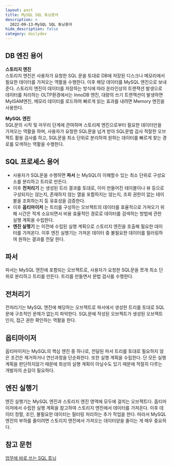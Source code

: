 ```yaml
---
layout: post
title: MySQL SQL 튜닝용어
description: >
  2022-09-13-MySQL SQL 튜닝용어
hide_description: false
category: dailydev
---
```


## DB 엔진 용어
__스토리지 엔진__<br>
스토리지 엔진은 사용자가 요청한 SQL 문을 토대로 DB에 저장된 디스크나 메모리에서 필요한 데이터를 가져오는 역활을 수행한다.
이후 해당 데이터를 MySQL 엔진으로 보내준다. 스토리지 엔진이 데이터를 저장하는 방식에 따라 온라인상의 트랜잭션 발생으로 데이터를 처리하는 OLTP환경에서는 InnoDB 엔진, 대량의 쓰기 트랜잭션이 발생하면 MyISAM엔진, 메모리 데이터를 로드하여 빠르게 읽는 효과를 내려면 Memory 엔진을 사용한다.<br>

__MySQL 엔진__<br>
SQL문의 시작 및 마무리 단계에 관여하며 스토리제 엔진으로부터 필요한 데이터만을 가져오는 역활을 하며, 사용자가 요청한 SQL문을 넘겨 받아 SQL문법 검사 적잘한 오브젝트 활용 검사를 하고, SQL문을 최소 단위로 분리하여 원하는 데이터를 빠르게 찾는 경로를 모색하는 역활을 수행한다.

## SQL 프로세스 용어
- 사용자가 SQL문을 수행하면 __파서__ 는 MySQL이 이해할수 있는 최소 단위로 구성요소를 분리하고 트리로 만든다. 
- 이후 __전처리기__ 는 생성된 트리 결과를 토대로, 이미 만들어진 테이블이나 뷰 등으로 구성되지는 않는지, 존재하지 않는 열을 포함하지는 않는지, 조회 권한이 없는 테이블을 조회하는지 등 유효성을 검증한다. 
- 이후 __옵티마이저__ 는 트리를 구성하는 오브젝트의 데이터를 효율적으로 가져오기 위해 시간은 적게 소요되면서 비용 효율적인 경로로 데이터를 검색하는 방법에 관한 실행 계획을 수립한다. 
- __엔진 실행기__ 는 이전에 수립된 실행 계획으로 스토리지 엔진을 호출해 필요한 데이터를 가져온다. 이후 엔진 실행기는 가져온 데이터 중 불필요한 데이터를 필러링하여 원하는 결과를 전달 한다.

## 파서
파서는 MySQL 엔진에 포함되는 오브젝트로, 사용자가 요청한 SQL문을 쪼개 최소 단위로 분리하고 트리를 만든다. 트리를 만들면서 문법 검사를 수행한다.

## 전처리기 
전처리기는 MySQL 엔진에 해당하는 오브젝트로 파서에서 생성한 트리를 토대로 SQL문에 구조적인 문제가 없는지 파악한다. SQL문에 작성된 오브젝트가 생성된 오브젝트인지, 접근 권한 확인하는 역활을 한다.

## 옵티마이저 
옵티마이저는 MySQL의 핵심 엔진 중 하나로, 전달된 파서 트리를 토대로 필요하지 않은 조건은 제거하거나 연산과정을 단순화한다. 또한 실행 계획을 수립한다. 단 모든 실행 계획을 판단하지않기 때문에 최상의 실행 계획이 아닐수도 있기 때문에 적절히 다루는 개발자의 손길이 필요하다.

## 엔진 실행기
엔진 실행기는 MySQL 엔진과 스토리지 엔진 영역에 모두에 걸치는 오브젝트다. 옵티마이저에서 수립한 실행 계획을 참고하여 스토리지 엔진에서 데이터를 가져온다. 이후 데이터 정렬, 조인, 불필요한 데이터는 필터링 처리하는 추가 작업을 한다. 따라서 MySQL 엔진의 부하를 줄이려면 스토리지 엔진에서 가져오는 데이터양을 줄이는 게 매우 중요하다.

## 참고 문헌

[업무에 바로 쓰는 SQL 튜닝](http://www.yes24.com/Product/Goods/102382080)
